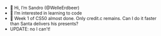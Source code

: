 - 👋 Hi, I’m Sandro (@WelleErdbeer)
- 👀 I’m interested in learning to code
- 🌱 Week 1 of CS50 almost done. Only credit.c remains. Can I do it faster than Santa delivers his presents?
- UPDATE: no I can't!

<!---
WelleErdbeer/WelleErdbeer is a ✨ special ✨ repository because its `README.md` (this file) appears on your GitHub profile.
You can click the Preview link to take a look at your changes.
--->

